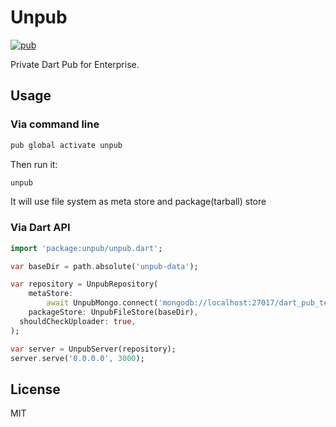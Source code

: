 # Unpub

[![pub](https://img.shields.io/pub/v/unpub.svg)](https://pub.dartlang.org/packages/unpub)

Private Dart Pub for Enterprise.

## Usage

### Via command line

```sh
pub global activate unpub
```

Then run it:

```sh
unpub
```

It will use file system as meta store and package(tarball) store

### Via Dart API

```dart
import 'package:unpub/unpub.dart';

var baseDir = path.absolute('unpub-data');

var repository = UnpubRepository(
    metaStore:
        await UnpubMongo.connect('mongodb://localhost:27017/dart_pub_test'),
    packageStore: UnpubFileStore(baseDir),
  shouldCheckUploader: true,
);

var server = UnpubServer(repository);
server.serve('0.0.0.0', 3000);

```

## License

MIT
